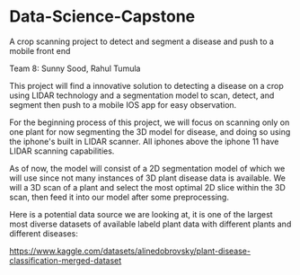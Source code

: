 # Data-Science-Capstone
A crop scanning project to detect and segment a disease and push to a mobile front end

Team 8: Sunny Sood, Rahul Tumula

This project will find a innovative solution to detecting a disease on a crop using LIDAR technology and a segmentation model to scan, detect, and segment then push to a mobile IOS app for easy observation.

For the beginning process of this project, we will focus on scanning only on one plant for now segmenting the 3D model for disease, and doing so using the iphone's built in LIDAR scanner. All iphones above the iphone 11 have LIDAR scanning capabilities.

As of now, the model will consist of a 2D segmentation model of which we will use since not many instances of 3D plant disease data is available. We will a 3D scan of a plant and select the most optimal 2D slice within the 3D scan, then feed it into our model after some preprocessing.

Here is a potential data source we are looking at, it is one of the largest most diverse datasets of available labeld plant data with different plants and different diseases:

https://www.kaggle.com/datasets/alinedobrovsky/plant-disease-classification-merged-dataset
